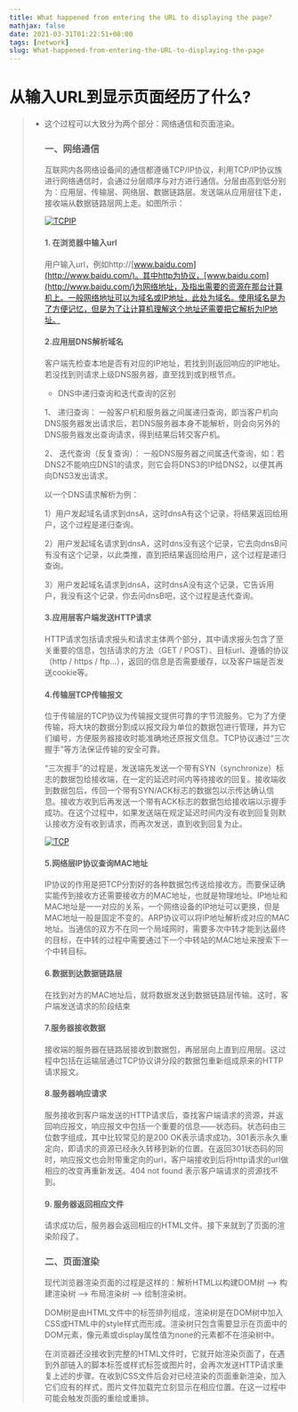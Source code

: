 ```yaml
---
title: What happened from entering the URL to displaying the page?
mathjax: false
date: 2021-03-31T01:22:51+08:00
tags: [network]
slug: What-happened-from-entering-the-URL-to-displaying-the-page
---
```


# 从输入URL到显示页面经历了什么?

> - 这个过程可以大致分为两个部分：网络通信和页面渲染。
>
>   ### 一、网络通信
>
>     互联网内各网络设备间的通信都遵循TCP/IP协议，利用TCP/IP协议族进行网络通信时，会通过分层顺序与对方进行通信。分层由高到低分别为：应用层、传输层、网络层、数据链路层。发送端从应用层往下走，接收端从数据链路层网上走。如图所示：
>
>   [![TCPIP](https://cdn.kayleh.top/gh/kayleh/cdn4/从输入URL到显示页面经历了什么/020946553127518.png)](http://images0.cnblogs.com/blog/622045/201507/020946547655321.png)
>
>   #### 1. 在浏览器中输入url
>
>     用户输入url，例如http://[www.baidu.com](http://www.baidu.com/)。其中http为协议，[www.baidu.com](http://www.baidu.com/)为网络地址，及指出需要的资源在那台计算机上。一般网络地址可以为域名或IP地址，此处为域名。使用域名是为了方便记忆，但是为了让计算机理解这个地址还需要把它解析为IP地址。
>
>   #### 2.应用层DNS解析域名
>
>     客户端先检查本地是否有对应的IP地址，若找到则返回响应的IP地址。若没找到则请求上级DNS服务器，直至找到或到根节点。
>
>   
>
>   - DNS中递归查询和迭代查询的区别
>
>   
>
>   1、 递归查询： 一般客户机和服务器之间属递归查询，即当客户机向DNS服务器发出请求后，若DNS服务器本身不能解析，则会向另外的DNS服务器发出查询请求，得到结果后转交客户机。
>
>   2、 迭代查询（反复查询）： 一般DNS服务器之间属迭代查询，如：若DNS2不能响应DNS1的请求，则它会将DNS3的IP给DNS2，以便其再向DNS3发出请求。
>
>   以一个DNS请求解析为例：
>
>   1）用户发起域名请求到dnsA，这时dnsA有这个记录，将结果返回给用户，这个过程是递归查询。
>
>   2）用户发起域名请求到dnsA，这时dns没有这个记录，它去向dnsB问有没有这个记录，以此类推，直到把结果返回给用户，这个过程是递归查询。
>
>   3）用户发起域名请求到dnsA，这时dnsA没有这个记录，它告诉用户，我没有这个记录，你去问dnsB吧，这个过程是迭代查询。
>
>   
>
>   #### 3.应用层客户端发送HTTP请求
>
>   HTTP请求包括请求报头和请求主体两个部分，其中请求报头包含了至关重要的信息，包括请求的方法（GET / POST）、目标url、遵循的协议（http / https / ftp…），返回的信息是否需要缓存，以及客户端是否发送cookie等。
>
>   #### 4.传输层TCP传输报文
>
>     位于传输层的TCP协议为传输报文提供可靠的字节流服务。它为了方便传输，将大块的数据分割成以报文段为单位的数据包进行管理，并为它们编号，方便服务器接收时能准确地还原报文信息。TCP协议通过“三次握手”等方法保证传输的安全可靠。
>
>    “三次握手”的过程是，发送端先发送一个带有SYN（synchronize）标志的数据包给接收端，在一定的延迟时间内等待接收的回复。接收端收到数据包后，传回一个带有SYN/ACK标志的数据包以示传达确认信息。接收方收到后再发送一个带有ACK标志的数据包给接收端以示握手成功。在这个过程中，如果发送端在规定延迟时间内没有收到回复则默认接收方没有收到请求，而再次发送，直到收到回复为止。
>
>   [![TCP](https://cdn.kayleh.top/gh/kayleh/cdn4/从输入URL到显示页面经历了什么/020946560314133.png)](http://images0.cnblogs.com/blog/622045/201507/020946557039933.png) 
>
>   #### 5.网络层IP协议查询MAC地址
>
>     IP协议的作用是把TCP分割好的各种数据包传送给接收方。而要保证确实能传到接收方还需要接收方的MAC地址，也就是物理地址。IP地址和MAC地址是一一对应的关系，一个网络设备的IP地址可以更换，但是MAC地址一般是固定不变的。ARP协议可以将IP地址解析成对应的MAC地址。当通信的双方不在同一个局域网时，需要多次中转才能到达最终的目标，在中转的过程中需要通过下一个中转站的MAC地址来搜索下一个中转目标。
>
>   #### 6.数据到达数据链路层
>
>     在找到对方的MAC地址后，就将数据发送到数据链路层传输。这时，客户端发送请求的阶段结束
>
>   #### 7.服务器接收数据
>
>     接收端的服务器在链路层接收到数据包，再层层向上直到应用层。这过程中包括在运输层通过TCP协议讲分段的数据包重新组成原来的HTTP请求报文。
>
>   #### 8.服务器响应请求
>
>     服务接收到客户端发送的HTTP请求后，查找客户端请求的资源，并返回响应报文，响应报文中包括一个重要的信息——状态码。状态码由三位数字组成，其中比较常见的是200 OK表示请求成功。301表示永久重定向，即请求的资源已经永久转移到新的位置。在返回301状态码的同时，响应报文也会附带重定向的url，客户端接收到后将http请求的url做相应的改变再重新发送。404 not found 表示客户端请求的资源找不到。
>
>   #### 9. 服务器返回相应文件
>
>     请求成功后，服务器会返回相应的HTML文件。接下来就到了页面的渲染阶段了。
>
>   ### 二、页面渲染
>
>     现代浏览器渲染页面的过程是这样的：解析HTML以构建DOM树 –> 构建渲染树 –> 布局渲染树 –> 绘制渲染树。
>
>     DOM树是由HTML文件中的标签排列组成，渲染树是在DOM树中加入CSS或HTML中的style样式而形成。渲染树只包含需要显示在页面中的DOM元素，像<head>元素或display属性值为none的元素都不在渲染树中。
>
>     在浏览器还没接收到完整的HTML文件时，它就开始渲染页面了，在遇到外部链入的脚本标签或样式标签或图片时，会再次发送HTTP请求重复上述的步骤。在收到CSS文件后会对已经渲染的页面重新渲染，加入它们应有的样式，图片文件加载完立刻显示在相应位置。在这一过程中可能会触发页面的重绘或重排。
